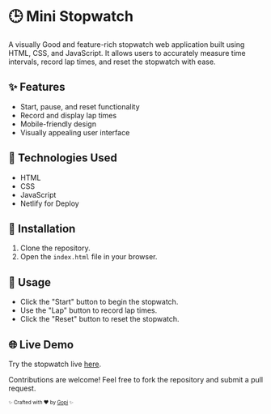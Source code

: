 
# 🕒 Mini Stopwatch


A visually Good and feature-rich stopwatch web application built using HTML, CSS, and JavaScript. 
It allows users to accurately measure time intervals, record lap times, and reset the stopwatch with ease.


## ✨ Features
- Start, pause, and reset functionality
- Record and display lap times
- Mobile-friendly design
- Visually appealing user interface


## 🚀 Technologies Used
- HTML
- CSS 
- JavaScript 
- Netlify for Deploy


## 📝 Installation
1. Clone the repository.
2. Open the `index.html` file in your browser.


## 🌟 Usage
- Click the "Start" button to begin the stopwatch.
- Use the "Lap" button to record lap times.
- Click the "Reset" button to reset the stopwatch.
  
## 🌐 Live Demo
Try the stopwatch live [here](https://stopwatch-gopi.netlify.app/).

Contributions are welcome! Feel free to fork the repository and submit a pull request.

<sub><sup>✨ Crafted with ❤️ by [Gopi](https://github.com/Gopi1603/portfolio) ✨</sup></sub>

